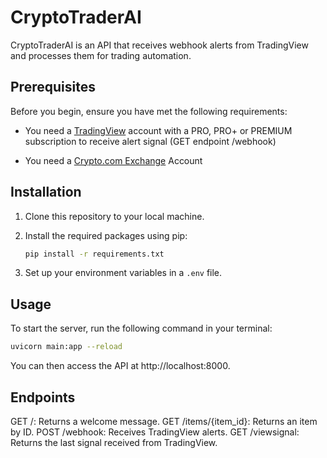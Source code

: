 # CryptoTraderAI

CryptoTraderAI is an API that receives webhook alerts from TradingView and processes them for trading automation.

## Prerequisites

Before you begin, ensure you have met the following requirements:

- You need a [TradingView](https://www.tradingview.com/gopro/?share_your_love=sperreault) account with a PRO, PRO+ or PREMIUM subscription to receive alert signal (GET endpoint /webhook)

- You need a [Crypto.com Exchange](https://crypto.com/exch/ht94engn7h) Account

## Installation

1. Clone this repository to your local machine.
2. Install the required packages using pip:

   ```bash
   pip install -r requirements.txt
   ```

3. Set up your environment variables in a `.env` file.

## Usage

To start the server, run the following command in your terminal:

```bash
uvicorn main:app --reload
```

You can then access the API at http://localhost:8000.

## Endpoints

GET /: Returns a welcome message.
GET /items/{item_id}: Returns an item by ID.
POST /webhook: Receives TradingView alerts.
GET /viewsignal: Returns the last signal received from TradingView.
